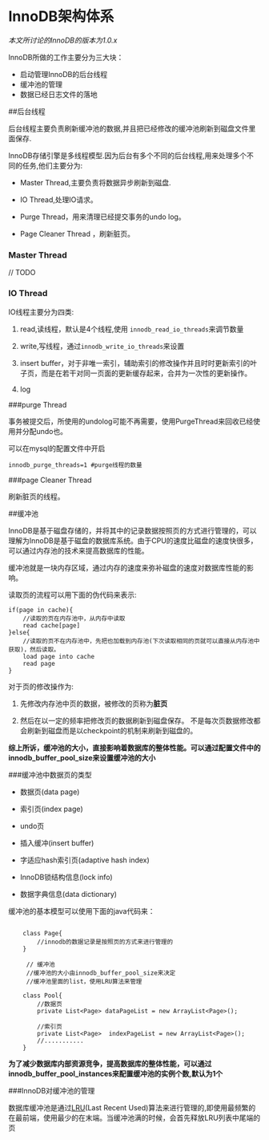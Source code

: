 # InnoDB架构体系 
*本文所讨论的InnoDB的版本为1.0.x*

InnoDB所做的工作主要分为三大块：  
- 启动管理InnoDB的后台线程  
- 缓冲池的管理  
- 数据已经日志文件的落地

##后台线程

后台线程主要负责刷新缓冲池的数据,并且把已经修改的缓冲池刷新到磁盘文件里面保存.  


InnoDB存储引擎是多线程模型.因为后台有多个不同的后台线程,用来处理多个不同的任务,他们主要分为:

- Master Thread,主要负责将数据异步刷新到磁盘.  

- IO Thread,处理IO请求。

- Purge Thread，用来清理已经提交事务的undo log。

- Page Cleaner Thread ，刷新脏页。

### Master Thread
// TODO



### IO Thread  

IO线程主要分为四类:  


1. read,读线程，默认是4个线程,使用 ```innodb_read_io_threads```来调节数量   
	
2. write,写线程，通过```innodb_write_io_threads```来设置   
	
3. insert buffer，对于非唯一索引，辅助索引的修改操作并且时时更新索引的叶子页，而是在若干对同一页面的更新缓存起来，合并为一次性的更新操作。   

4. log   


###purge Thread

事务被提交后，所使用的undolog可能不再需要，使用PurgeThread来回收已经使用并分配undo也。

可以在mysql的配置文件中开启
```
innodb_purge_threads=1 #purge线程的数量

```

###page Cleaner Thread

刷新脏页的线程。


##缓冲池

InnoDB是基于磁盘存储的，并将其中的记录数据按照页的方式进行管理的，可以理解为InnoDB是基于磁盘的数据库系统。由于CPU的速度比磁盘的速度快很多，可以通过内存池的技术来提高数据库的性能。


缓冲池就是一块内存区域，通过内存的速度来弥补磁盘的速度对数据库性能的影响。  

读取页的流程可以用下面的伪代码来表示:

```
if(page in cache){  
	//读取的页在内存池中，从内存中读取  
	read cache[page]  
}else{  
	//读取的页不在内存池中，先把也加载到内存池(下次读取相同的页就可以直接从内存池中获取)，然后读取。 
	load page into cache  
	read page  
}

```  

对于页的修改操作为:   

1. 先修改内存池中页的数据，被修改的页称为**脏页**  

2. 然后在以一定的频率把修改页的数据刷新到磁盘保存。 不是每次页数据修改都会刷新到磁盘而是以checkpoint的机制来刷新到磁盘的。  


**综上所诉，缓冲池的大小，直接影响着数据库的整体性能。可以通过配置文件中的 innodb_buffer_pool_size来设置缓冲池的大小**


###缓冲池中数据页的类型  

- 数据页(data page)
  
- 索引页(index page)

- undo页

- 插入缓冲(insert buffer)

- 字适应hash索引页(adaptive hash index)

- InnoDB锁结构信息(lock info)

- 数据字典信息(data dictionary)



 缓冲池的基本模型可以使用下面的java代码来：  



```

	class Page{
		//innodb的数据记录是按照页的方式来进行管理的
	}
	
	 // 缓冲池
	 //缓冲池的大小由innodb_buffer_pool_size来决定
	 //缓冲池里面的list，使用LRU算法来管理
	 
	class Pool{
		//数据页
		private List<Page> dataPageList = new ArrayList<Page>();
		
		//索引页
		private List<Page>  indexPageList = new ArrayList<Page>();
		//...........
	}

```


**为了减少数据库内部资源竞争，提高数据库的整体性能，可以通过innodb_buffer_pool_instances来配置缓冲池的实例个数,默认为1个**


###InnoDB对缓冲池的管理 


数据库缓冲池是通过[LRU](http://baike.baidu.com/link?url=lo84x-2KIn2pqUKytKrHSUAUa-5KnQXh6Pp6BznOCU-5zFMs1b05DV7SUa1PW2GqN0grs2QWCXwbDDJ1SeVL_q)(Last Recent Used)算法来进行管理的,即使用最频繁的在最前端，使用最少的在末端。当缓冲池满的时候，会首先释放LRU列表中尾端的页